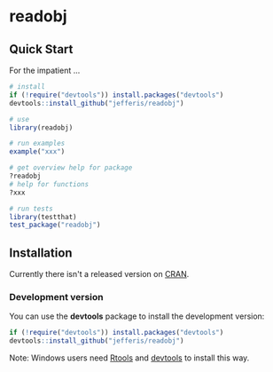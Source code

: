 # readobj
## Quick Start

For the impatient ...

```r
# install
if (!require("devtools")) install.packages("devtools")
devtools::install_github("jefferis/readobj")

# use
library(readobj)

# run examples
example("xxx")

# get overview help for package
?readobj
# help for functions
?xxx

# run tests
library(testthat)
test_package("readobj")
```

## Installation
Currently there isn't a released version on [CRAN](http://cran.r-project.org/).

### Development version
You can use the **devtools** package to install the development version:

```r
if (!require("devtools")) install.packages("devtools")
devtools::install_github("jefferis/readobj")
```

Note: Windows users need [Rtools](http://www.murdoch-sutherland.com/Rtools/) and [devtools](http://CRAN.R-project.org/package=devtools) to install this way.
